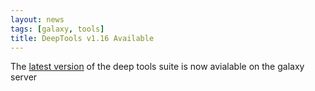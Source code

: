 ```yaml
---
layout: news
tags: [galaxy, tools]
title: DeepTools v1.16 Available
---
```


The [latest version](example.com) of the deep tools suite is now avialable on the galaxy server
